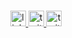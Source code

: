 
###

<div align="center">
  <a href="https://www.linkedin.com/in/vishwajith-shettigar-4488571b2/" target="_blank">
    <img src="https://img.shields.io/static/v1?message=LinkedIn&logo=linkedin&label=&color=0077B5&logoColor=white&labelColor=&style=flat" height="25" alt="linkedin logo"  />
  </a>
  <a href="https://twitter.com/Shinzooooooo__" target="_blank">
    <img src="https://img.shields.io/static/v1?message=Twitter&logo=twitter&label=&color=1DA1F2&logoColor=white&labelColor=&style=flat" height="25" alt="twitter logo"  />
  </a>
    <a href="https://medium.com/@zekromvishwa56789" target="_blank">
    <img src="https://miro.medium.com/v2/resize:fit:8976/1*Ra88BZ-CSTovFS2ZSURBgg.png" height="25" alt="twitter logo"  />
  </a>
</div>




